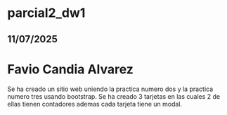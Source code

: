 # parcial2_dw1
## 11/07/2025
# Favio Candia Alvarez
Se ha creado un sitio web uniendo la practica numero dos  y la practica numero tres usando bootstrap. Se ha creado 3 tarjetas en las cuales 2 de ellas tienen contadores ademas cada tarjeta tiene un modal.